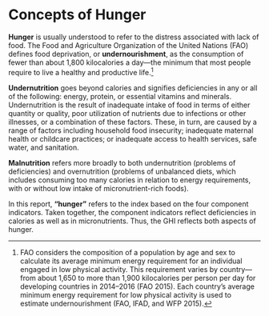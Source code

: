 # Concepts of Hunger

 **Hunger** is usually understood to refer to the distress associated with lack of food. The Food and Agriculture Organization of the United Nations (FAO) defines food deprivation, or **undernourishment**, as the consumption of fewer than about 1,800 kilocalories a day—the minimum that most people require to live a healthy and productive life.[^1]

**Undernutrition** goes beyond calories and signifies deficiencies in any or all of the following: energy, protein, or essential vitamins and minerals. Undernutrition is the result of inadequate intake of food in terms of either quantity or quality, poor utilization of nutrients due to infections or other illnesses, or a combination of these factors. These, in turn, are caused by a range of factors including household food insecurity; inadequate maternal health or childcare practices; or inadequate access to health services, safe water, and sanitation.

 **Malnutrition** refers more broadly to both undernutrition (problems of deficiencies) and overnutrition (problems of unbalanced diets, which includes consuming too many calories in relation to energy requirements, with or without low intake of micronutrient-rich foods).

In this report, **“hunger”** refers to the index based on the four component indicators. Taken together, the component indicators reflect deficiencies in calories as well as in micronutrients. Thus, the GHI reflects both aspects of hunger.

[^1]: FAO considers the composition of a population by age and sex to calculate its average minimum energy requirement for an individual engaged in low physical activity. This requirement varies by country—from about 1,650 to more than 1,900 kilocalories per person per day for developing countries in 2014–2016 (FAO 2015). Each country’s average minimum energy requirement for low physical activity is used to estimate undernourishment (FAO, IFAD, and WFP 2015).
